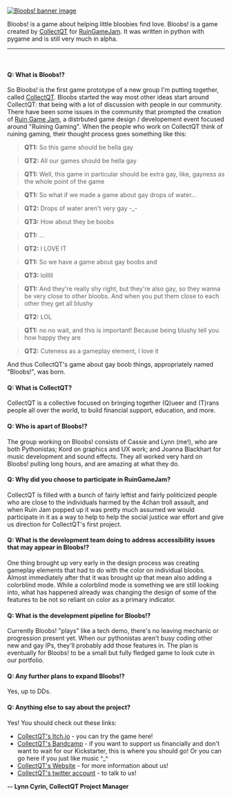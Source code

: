 [![Bloobs! banner image](http://i.imgur.com/XvnbhUg.png)](http://collectqt.itch.io/bloobs)

Bloobs! is a game about helping little bloobies find love. Bloobs! is a game created by [CollectQT](http://collectqt.me) for [RuinGameJam](http://itch.io/jam/ruinjam2014). It was written in python with pygame and is still very much in alpha.

<hr><br>

#### Q: What is Bloobs!?

So Bloobs! is the first game prototype of a new group I'm putting together, called [CollectQT](http://collectqt.me). Bloobs started the way most other ideas start around CollectQT: that being with a lot of discussion with people in our community. There have been some issues in the community that prompted the creation of [Ruin Game Jam](http://itch.io/jam/ruinjam2014), a distrbuted game design / developement event focused around "Ruining Gaming". When the people who work on CollectQT think of ruining gaming, their thought process goes something like this:

> **QT1:** So this game should be hella gay

> **QT2:** All our games should be hella gay

> **QT1:** Well, this game in particular should be extra gay, like, gayness as the whole point of the game

> **QT1:** So what if we made a game about gay drops of water...

> **QT2:** Drops of water aren't very gay -_-

> **QT3:** How about they be boobs

> **QT1:** ...

> **QT2:** I LOVE IT

> **QT1:** So we have a game about gay boobs and

> **QT3:** lolllll

> **QT1:** And they're really shy right, but they're also gay, so they wanna be very close to other bloobs. And when you put them close to each other they get all blushy

> **QT2:** LOL

> **QT1:** no no wait, and this is important! Because being blushy tell you how happy they are

> **QT2:** Cuteness as a gameplay element, I love it

And thus CollectQT's game about gay boob things, appropriately named "Bloobs!", was born.

#### Q: What is CollectQT?

CollectQT is a collective focused on bringing together (Q)ueer and (T)rans people all over the world, to build financial support, education, and more.

#### Q: Who is apart of Bloobs!?

The group working on Bloobs! consists of Cassie and Lynn (me!), who are both Pythonistas; Kord on graphics and UX work; and Joanna Blackhart for music development and sound effects. They all worked very hard on Bloobs! pulling long hours, and are amazing at what they do.

#### Q: Why did you choose to participate in RuinGameJam?

CollectQT is filled with a bunch of fairly leftist and fairly politicized people who are close to the individuals harmed by the 4chan troll assault, and when Ruin Jam popped up it was pretty much assumed we would participate in it as a way to help to help the social justice war effort and give us direction for CollectQT's first project.

#### Q: What is the development team doing to address accessibility issues that may appear in Bloobs!?

One thing brought up very early in the design process was creating gameplay elements that had to do with the color on individual bloobs. Almost immediately after that it was brought up that mean also adding a colorblind mode. While a colorblind mode is something we are still looking into, what has happened already was changing the design of some of the features to be not so reliant on color as a primary indicator.

#### Q: What is the development pipeline for Bloobs!?

Currently Bloobs! "plays" like a tech demo, there's no leaving mechanic or progression present yet. When our pythonistas aren't busy coding other new and gay IPs, they'll probably add those features in. The plan is eventually for Bloobs! to be a small but fully fledged game to look cute in our portfolio.

#### Q: Any further plans to expand Bloobs!?

Yes, up to DDs.

#### Q: Anything else to say about the project?

Yes! You should check out these links:

* [CollectQT's Itch.io](http://collectqt.itch.io/bloobs) - you can try the game here!
* [CollectQT's Bandcamp](http://collectqt.bandcamp.com) - if you want to support us financially and don't want to wait for our Kickstarter, this is where you should go! Or you can go here if you just like music \^_^
* [CollectQT's Website](http://collectqt.me) - for more information about us!
* [CollectQT's twitter account](http://twitter.com/CollectQT) - to talk to us!

**-- Lynn Cyrin, CollectQT Project Manager**
